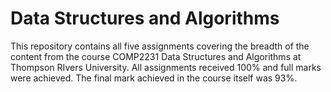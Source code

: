 # Data Structures and Algorithms
This repository contains all five assignments covering the breadth of the content from the course COMP2231 Data Structures and Algorithms at Thompson RIvers University. All assignments received 100% and full marks were achieved. The final mark achieved in the course itself was 93%. 
